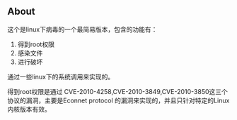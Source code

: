 ## About ##

这个是linux下病毒的一个最简易版本，包含的功能有：

1. 得到root权限
2. 感染文件
3. 进行破坏

通过一些linux下的系统调用来实现的。

得到root权限是通过 CVE-2010-4258,CVE-2010-3849,CVE-2010-3850这三个协议的漏洞，主要是Econnet protocol 的漏洞来实现的，并且只针对特定的Linux内核版本有效。